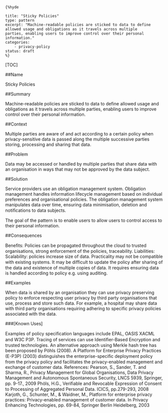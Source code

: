     {%hyde

    title: "Sticky Policies"
    type: pattern
    excerpt: "Machine-readable policies are sticked to data to define
    allowed usage and obligations as it travels across multiple
    parties, enabling users to improve control over their personal
    information."
    categories: 
        - privacy-policy
    status: draft
    %}

[TOC]

##Name
<!--Primary name the pattern is known by.-->

Sticky Policies

<!--###[Also Known As]-->
<!-- All other names the pattern is known by.-->



##Summary
<!-- One short paragraph summarising the pattern.-->

Machine-readable policies are sticked to data to define allowed usage
and obligations as it travels across multiple parties, enabling users
to improve control over their personal information.

##Context
<!-- The situations in which the pattern may apply.-->

Multiple parties are aware of and act according to a certain policy
when privacy-sensitive data is passed along the multiple successive
parties storing, processing and sharing that data.

##Problem
<!-- The problem a pattern addresses, including a list of forces describing why a problem might be difficult to solve.-->

Data may be accessed or handled by multiple parties that share data
with an organisation in ways that may not be approved by the data
subject.

##Solution
<!-- A concise description of how the pattern addresses the problem.-->

Service providers use an obligation management system. Obligation
management handles information lifecycle management based on
individual preferences and organisational policies. The obligation
management system manipulates data over time, ensuring data
minimisation, deletion and notiﬁcations to data subjects.

<!--goals-->
The goal of the pattern is to enable users to allow users to control
access to their personal information.

<!--###[Structure]-->
<!--A detailed specification of the structural aspects of the pattern. A class diagram if applicable.-->



<!--###[Implementation]-->
<!--Guidelines for implementing the pattern; code fragments; suggested PETS; policy fragments.-->



##Consequences
<!--The advantages (benefits) and disadvantages (liabilities) of applying the pattern.-->



<!--constraints and consequences-->
Beneﬁts: Policies can be propagated throughout the cloud to trusted
organisations, strong enforcement of the policies, traceability.
Liabilities: Scalability: policies increase size of data. Practicality
may not be compatible with existing systems. It may be diﬃcult to
update the policy after sharing of the data and existence of multiple
copies of data. It requires ensuring data is handled according to
policy e.g. using auditing.

<!--###[Constraints]-->
<!-- limitations as a consequence of applying the pattern.-->



##Examples
<!--Motivational example to see how the pattern is applied.-->

When data is shared by an organisation they can use privacy preserving
policy to enforce respecting user privacy by third party organisations
that use, process and store such data. For example, a hospital may
share data with third party organisations requiring adhering to
specific privacy policies associated with the data.

###[Known Uses]
<!-- Pointers to various applications of the pattern.-->

Examples of policy speciﬁcation languages include EPAL, OASIS XACML
and W3C P3P. Tracing of services can use Identiﬁer-Based Encryption
and trusted technologies. An alternative approach using Merkle hash
tree has been proposed by Pöhls (2008). A Platform for Enterprise
Privacy Practices (E-P3P) (2003) distinguishes the enterprise-speciﬁc
deployment policy from the privacy policy and facilitates the
privacy-enabled management and exchange of customer data. References:
Pearson, S., Sander, T. and Sharma, R., Privacy Management for Global
Organisations, Data Privacy Management and Autonomous Spontaneous
Security, LNCS 5939, Springer, pp. 9-17., 2009 Phöls, H.G., Veriﬁable
and Revocable Expression of Consent to Processing of Aggregated
Personal Data. ICICS, pp.279-293, 2008 Karjoth, G., Schunter, M., &
Waidner, M., Platform for enterprise privacy practices:
Privacy-enabled management of customer data. In Privacy Enhancing
Technologies, pp. 69-84, Springer Berlin Heidelberg, 2003

<!--##See Also-->
<!-- Any pointers to relevant information, not contained in the subfields below.-->



<!--###[Related Patterns]-->
<!-- Supporting and conflicting patterns-->



<!--###[Sources]-->
<!-- References to the original source of the pattern.-->



<!--##General Comments-->
<!-- Separate discussion on the pattern.-->



<!--##Categories-->
<!-- Placeholder for future agreed upon categories as per collaboration's evaluation.-->



<!--##Tags-->
<!-- User definable descriptors for additional correlation.-->


